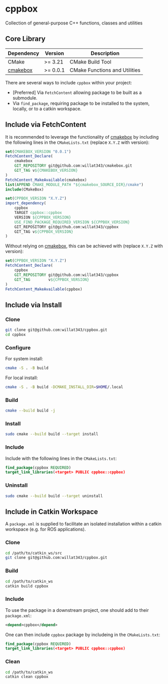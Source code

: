 # cppbox

Collection of general-purpose C++ functions, classes and utilities

## Core Library

| **Dependency** | **Version** | **Description** |
|----------------|-------------|-----------------|
| CMake | >= 3.21 | CMake Build Tool |
| [cmakebox](https://github.com/willat343/cmakebox) | >= 0.0.1 | CMake Functions and Utilities |

There are several ways to include `cppbox` within your project:
- [Preferred] Via `FetchContent` allowing package to be built as a submodule.
- Via `find_package`, requiring package to be installed to the system, locally, or to a catkin workspace.

## Include via FetchContent

It is recommended to leverage the functionality of [cmakebox](https://github.com/willat343/cmakebox) by including the following lines in the `CMakeLists.txt` (replace `X.Y.Z` with version):
```CMake
set(CMAKEBOX_VERSION "0.0.1")
FetchContent_Declare(
    cmakebox
    GIT_REPOSITORY git@github.com:willat343/cmakebox.git
    GIT_TAG v${CMAKEBOX_VERSION}
)
FetchContent_MakeAvailable(cmakebox)
list(APPEND CMAKE_MODULE_PATH "${cmakebox_SOURCE_DIR}/cmake")
include(CMakeBox)

set(CPPBOX_VERSION "X.Y.Z")
import_dependency(
    cppbox
    TARGET cppbox::cppbox
    VERSION ${CPPBOX_VERSION}
    USE_FIND_PACKAGE_REQUIRED_VERSION ${CPPBOX_VERSION}
    GIT_REPOSITORY git@github.com:willat343/cppbox
    GIT_TAG v${CPPBOX_VERSION}
)
```

Without relying on [cmakebox](https://github.com/willat343/cmakebox), this can be achieved with (replace `X.Y.Z` with version):
```CMake
set(CPPBOX_VERSION "X.Y.Z")
FetchContent_Declare(
    cppbox
    GIT_REPOSITORY git@github.com:willat343/cppbox
    GIT_TAG        v${CPPBOX_VERSION}
)
FetchContent_MakeAvailable(cppbox)
```

## Include via Install

### Clone

```bash
git clone git@github.com:willat343/cppbox.git
cd cppbox
```

### Configure

For system install:
```bash
cmake -S . -B build
```

For local install:
```bash
cmake -S . -B build -DCMAKE_INSTALL_DIR=$HOME/.local
```

### Build

```bash
cmake --build build -j
```

### Install

```bash
sudo cmake --build build --target install
```

### Include

Include with the following lines in the `CMakeLists.txt`:
```CMake
find_package(cppbox REQUIRED)
target_link_libraries(<target> PUBLIC cppbox::cppbox)
```

### Uninstall

```bash
sudo cmake --build build --target uninstall
```

## Include in Catkin Workspace

A `package.xml` is supplied to facilitate an isolated installation within a catkin workspace (e.g. for ROS applications).

### Clone

```bash
cd /path/to/catkin_ws/src
git clone git@github.com:willat343/cppbox.git
```

### Build

```bash
cd /path/to/catkin_ws
catkin build cppbox
```

### Include

To use the package in a downstream project, one should add to their `package.xml`:
```xml
<depend>cppbox</depend>
```

One can then include `cppbox` package by includeing in the `CMakeLists.txt`:
```CMake
find_package(cppbox REQUIRED)
target_link_libraries(<target> PUBLIC cppbox::cppbox)
```

### Clean

```bash
cd /path/to/catkin_ws
catkin clean cppbox
```
